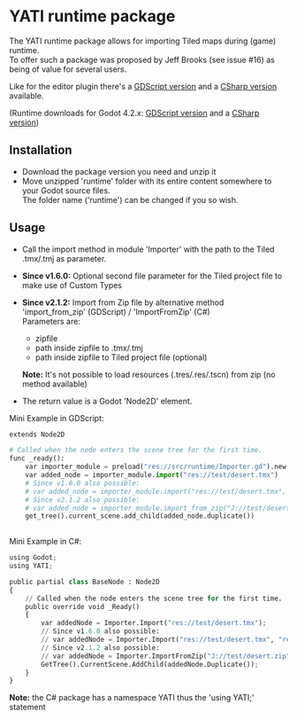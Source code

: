 # YATI runtime package

The YATI runtime package allows for importing Tiled maps during (game) runtime.  
To offer such a package was proposed by Jeff Brooks (see issue #16) as being of value for several users.  

Like for the editor plugin there's a [GDScript version](../../releases/download/v2.1.12/runtime-v2.1.12-gdscript.zip) and a [CSharp version](../../releases/download/v2.1.12/runtime-v2.1.12-csharp.zip) available.  

(Runtime downloads for Godot 4.2.x: [GDScript version](../../releases/download/v1.7.1/runtime-v1.7.1-gdscript.zip) and a [CSharp version](../../releases/download/v1.7.1/runtime-v1.7.1-csharp.zip))

## Installation

- Download the package version you need and unzip it
- Move unzipped 'runtime' folder with its entire content somewhere to your Godot source files.  
  The folder name ('runtime') can be changed if you so wish.

## Usage

- Call the import method in module 'Importer' with the path to the Tiled .tmx/.tmj as parameter.
- **Since v1.6.0:** Optional second file parameter for the Tiled project file to make use of Custom Types 
- **Since v2.1.2:** Import from Zip file by alternative method 'import_from_zip' (GDScript) / 'ImportFromZip' (C#)  
Parameters are:
  - zipfile
  - path inside zipfile to .tmx/.tmj
  - path inside zipfile to Tiled project file (optional)    

  **Note:** It's not possible to load resources (.tres/.res/.tscn) from zip (no method available)
- The return value is a Godot 'Node2D' element.

Mini Example in GDScript:

```py
extends Node2D

# Called when the node enters the scene tree for the first time.
func _ready():
    var importer_module = preload("res://src/runtime/Importer.gd").new()
    var added_node = importer_module.import("res://test/desert.tmx")
    # Since v1.6.0 also possible:
    # var added_node = importer_module.import("res://test/desert.tmx", "res://test/desert.tiled-project")
    # Since v2.1.2 also possible:
    # var added_node = importer_module.import_from_zip("J://test/desert.zip", "tmx/desert.tmx", "desert.tiled-project")
    get_tree().current_scene.add_child(added_node.duplicate())
	
```

Mini Example in C#:

```py
using Godot;
using YATI;

public partial class BaseNode : Node2D
{
    // Called when the node enters the scene tree for the first time.
    public override void _Ready()
    {
        var addedNode = Importer.Import("res://test/desert.tmx");
        // Since v1.6.0 also possible:
        // var addedNode = Importer.Import("res://test/desert.tmx", "res://test/desert.tiled-project")
        // Since v2.1.2 also possible:
        // var addedNode = Importer.ImportFromZip("J://test/desert.zip", "tmx/desert.tmx", "desert.tiled-project")
        GetTree().CurrentScene.AddChild(addedNode.Duplicate());
    }
}	
```
**Note:** the C# package has a namespace YATI thus the 'using YATI;' statement
